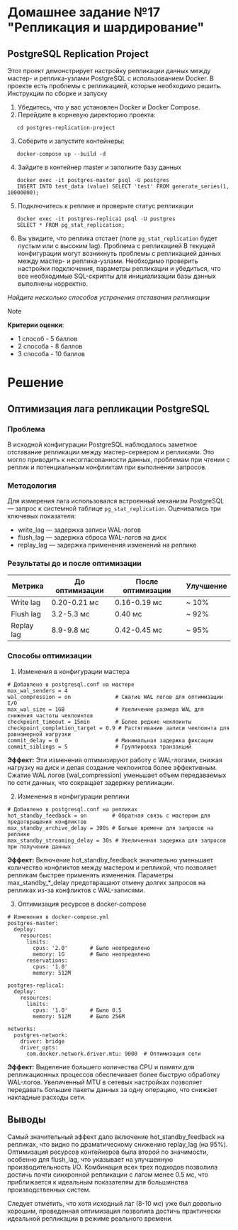 # Домашнее задание №17 "Репликация и шардирование"


## PostgreSQL Replication Project

Этот проект демонстрирует настройку репликации данных между мастер- и реплика-узлами PostgreSQL с использованием Docker. В проекте есть проблемы с репликацией, которые необходимо решить.
Инструкции по сборке и запуску
1) Убедитесь, что у вас установлен Docker и Docker Compose.
2) Перейдите в корневую директорию проекта:
```
   cd postgres-replication-project
```
3) Соберите и запустите контейнеры:
```
   docker-compose up --build -d
``` 
4) Зайдите в контейнер master и заполните базу данных
```
   docker exec -it postgres-master psql -U postgres
   INSERT INTO test_data (value) SELECT 'test' FROM generate_series(1, 10000000);
```   
5) Подключитесь к реплике и проверьте статус репликации
```
   docker exec -it postgres-replica1 psql -U postgres
   SELECT * FROM pg_stat_replication;
```   
6) Вы увидите, что реплика отстает (поле `pg_stat_replication` будет пустым или с высоким lag).
Проблема с репликацией
В текущей конфигурации могут возникнуть проблемы с репликацией данных между мастер- и реплика-узлами. Необходимо проверить настройки подключения, параметры репликации и убедиться, что все необходимые SQL-скрипты для инициализации базы данных выполнены корректно.

*Найдите несколько способов устранения отставания репликации*

> [!NOTE]
> **Критерии оценки**:
> * 1 способ - 5 баллов
> * 2 способа - 8 баллов
> * 3 способа - 10 баллов

# Решение

## Оптимизация лага репликации PostgreSQL

### Проблема

В исходной конфигурации PostgreSQL наблюдалось заметное отставание репликации между мастер-сервером и репликами. Это могло приводить к несогласованности данных, проблемам при чтении с реплик и потенциальным конфликтам при выполнении запросов.

### Методология

Для измерения лага использовался встроенный механизм PostgreSQL — запрос к системной таблице `pg_stat_replication`. Оценивались три ключевых показателя:

* write_lag — задержка записи WAL-логов
* flush_lag — задержка сброса WAL-логов на диск
* replay_lag — задержка применения изменений на реплике

### Результаты до и после оптимизации

| Метрика     | До оптимизации | После оптимизации | Улучшение  |
|-------------|----------------|-------------------|------------|
| Write lag   | 0.20-0.21 мс   | 0.16-0.19 мс      | ~ 10%      |
| Flush lag   | 3.2-5.3 мс     | 0.40 мс           | ~ 92%      |
| Replay lag  | 8.9-9.8 мс     | 0.42-0.45 мс      | ~ 95%      |

### Способы оптимизации

1) Изменения в конфигурации мастера

```
# Добавлено в postgresql.conf на мастере
max_wal_senders = 4
wal_compression = on              # Сжатие WAL логов для оптимизации I/O
max_wal_size = 1GB                # Увеличение размера WAL для снижения частоты чекпоинтов
checkpoint_timeout = 15min        # Более редкие чекпоинты
checkpoint_completion_target = 0.9 # Растягивание записи чекпоинта для равномерной нагрузки
commit_delay = 0                  # Минимальная задержка фиксации
commit_siblings = 5               # Группировка транзакций
```

**Эффект:** Эти изменения оптимизируют работу с WAL-логами, снижая нагрузку на диск и делая создание чекпоинтов более эффективным. Сжатие WAL логов (wal_compression) уменьшает объем передаваемых по сети данных, что сокращает задержку репликации.

2) Изменения в конфигурации реплики

```
# Добавлено в postgresql.conf на репликах
hot_standby_feedback = on        # Обратная связь с мастером для предотвращения конфликтов
max_standby_archive_delay = 300s # Больше времени для запросов на реплике
max_standby_streaming_delay = 30s # Увеличенная задержка для запросов при получении данных
```

**Эффект:** Включение hot_standby_feedback значительно уменьшает количество конфликтов между мастером и репликой, что позволяет репликам быстрее применять изменения. Параметры max_standby_*_delay предотвращают отмену долгих запросов на репликах из-за конфликтов с WAL-записями.

3) Оптимизация ресурсов в docker-compose

```
# Изменения в docker-compose.yml
postgres-master:
  deploy:
    resources:
      limits:
        cpus: '2.0'       # Было неопределено
        memory: 1G        # Было неопределено
      reservations:
        cpus: '1.0'
        memory: 512M

postgres-replica1:
  deploy:
    resources:
      limits:
        cpus: '1.0'       # Было 0.5
        memory: 512M      # Было 256M

networks:
  postgres-network:
    driver: bridge
    driver_opts:
      com.docker.network.driver.mtu: 9000  # Оптимизация сети
```

**Эффект:** Выделение большего количества CPU и памяти для репликационных процессов обеспечивает более быструю обработку WAL-логов. Увеличенный MTU в сетевых настройках позволяет передавать большие пакеты данных за одну операцию, что снижает накладные расходы сети.

## Выводы
Самый значительный эффект дало включение hot_standby_feedback на репликах, что видно по драматическому снижению replay_lag (на 95%). Оптимизация ресурсов контейнеров была второй по значимости, особенно для flush_lag, что указывает на улучшенную производительность I/O. Комбинация всех трех подходов позволила достичь почти синхронной репликации с лагом менее 0.5 мс, что приближается к идеальным показателям для большинства производственных систем.

Следует отметить, что хотя исходный лаг (8-10 мс) уже был довольно хорошим, проведенная оптимизация позволила достичь практически идеальной репликации в режиме реального времени.



